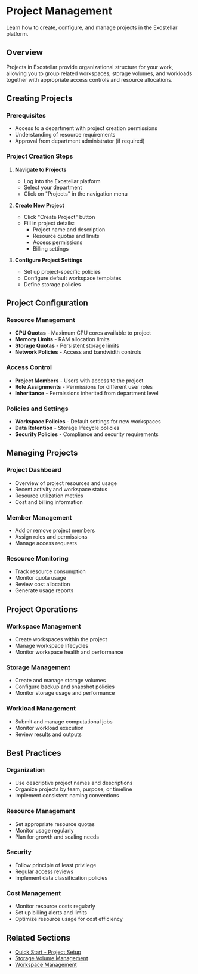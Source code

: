 # Project Management

Learn how to create, configure, and manage projects in the Exostellar platform.

## Overview

Projects in Exostellar provide organizational structure for your work, allowing you to group related workspaces, storage volumes, and workloads together with appropriate access controls and resource allocations.

## Creating Projects

### Prerequisites
- Access to a department with project creation permissions
- Understanding of resource requirements
- Approval from department administrator (if required)

### Project Creation Steps

1. **Navigate to Projects**
   - Log into the Exostellar platform
   - Select your department
   - Click on "Projects" in the navigation menu

2. **Create New Project**
   - Click "Create Project" button
   - Fill in project details:
     - Project name and description
     - Resource quotas and limits
     - Access permissions
     - Billing settings

3. **Configure Project Settings**
   - Set up project-specific policies
   - Configure default workspace templates
   - Define storage policies

## Project Configuration

### Resource Management
- **CPU Quotas** - Maximum CPU cores available to project
- **Memory Limits** - RAM allocation limits
- **Storage Quotas** - Persistent storage limits
- **Network Policies** - Access and bandwidth controls

### Access Control
- **Project Members** - Users with access to the project
- **Role Assignments** - Permissions for different user roles
- **Inheritance** - Permissions inherited from department level

### Policies and Settings
- **Workspace Policies** - Default settings for new workspaces
- **Data Retention** - Storage lifecycle policies
- **Security Policies** - Compliance and security requirements

## Managing Projects

### Project Dashboard
- Overview of project resources and usage
- Recent activity and workspace status
- Resource utilization metrics
- Cost and billing information

### Member Management
- Add or remove project members
- Assign roles and permissions
- Manage access requests

### Resource Monitoring
- Track resource consumption
- Monitor quota usage
- Review cost allocation
- Generate usage reports

## Project Operations

### Workspace Management
- Create workspaces within the project
- Manage workspace lifecycles
- Monitor workspace health and performance

### Storage Management
- Create and manage storage volumes
- Configure backup and snapshot policies
- Monitor storage usage and performance

### Workload Management
- Submit and manage computational jobs
- Monitor workload execution
- Review results and outputs

## Best Practices

### Organization
- Use descriptive project names and descriptions
- Organize projects by team, purpose, or timeline
- Implement consistent naming conventions

### Resource Management
- Set appropriate resource quotas
- Monitor usage regularly
- Plan for growth and scaling needs

### Security
- Follow principle of least privilege
- Regular access reviews
- Implement data classification policies

### Cost Management
- Monitor resource costs regularly
- Set up billing alerts and limits
- Optimize resource usage for cost efficiency

## Related Sections

- [Quick Start - Project Setup](quick-start/project-setup.md)
- [Storage Volume Management](storage-volume-management.md)
- [Workspace Management](workspace/index.md)

